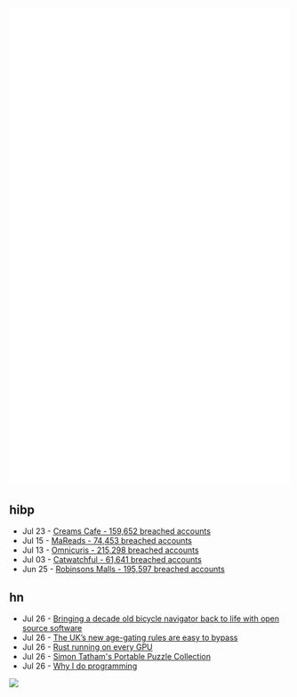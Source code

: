![Metrics](https://raw.githubusercontent.com/phixion/phixion/master/metrics.svg)

## hibp

<!--
for https://github.com/phixion/phixion/blob/main/.github/workflows/feeds.yml
-->
<!--START_SECTION:haveibeenpwnd-->
- Jul 23 - [Creams Cafe - 159,652 breached accounts](https://haveibeenpwned.com/Breach/CreamsCafe)
- Jul 15 - [MaReads - 74,453 breached accounts](https://haveibeenpwned.com/Breach/MaReads)
- Jul 13 - [Omnicuris - 215,298 breached accounts](https://haveibeenpwned.com/Breach/Omnicuris)
- Jul 03 - [Catwatchful - 61,641 breached accounts](https://haveibeenpwned.com/Breach/Catwatchful)
- Jun 25 - [Robinsons Malls - 195,597 breached accounts](https://haveibeenpwned.com/Breach/RobinsonsMalls)
<!--END_SECTION:haveibeenpwnd-->

## hn

<!--
for https://github.com/phixion/phixion/blob/main/.github/workflows/feeds.yml
-->
<!--START_SECTION:hn-->
- Jul 26 - [Bringing a decade old bicycle navigator back to life with open source software](https://raymii.org/s/blog/Bringing_a_Decade_Old_Bicycle_Navigator_Back_to_Life_with_Open_Source_Software_and_DOOM.html)
- Jul 26 - [The UK’s new age-gating rules are easy to bypass](https://www.theverge.com/analysis/713773/uk-online-safety-act-age-verification-bypass-vpn)
- Jul 26 - [Rust running on every GPU](https://rust-gpu.github.io/blog/2025/07/25/rust-on-every-gpu/)
- Jul 26 - [Simon Tatham's Portable Puzzle Collection](https://www.chiark.greenend.org.uk/~sgtatham/puzzles/)
- Jul 26 - [Why I do programming](https://esafev.com/notes/why-i-do-programming/)
<!--END_SECTION:hn-->

<!--
for https://yhype.me
-->
![](https://hit.yhype.me/github/profile?user_id=13013670)
